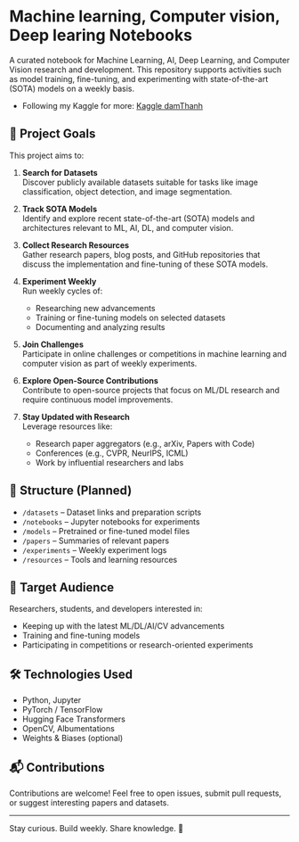 # Machine learning, Computer vision, Deep learing Notebooks

A curated notebook for Machine Learning, AI, Deep Learning, and Computer Vision research and development. This repository supports activities such as model training, fine-tuning, and experimenting with state-of-the-art (SOTA) models on a weekly basis.

- Following my Kaggle for more: [Kaggle damThanh](https://www.kaggle.com/damthanh)

## 🚀 Project Goals

This project aims to:

1. **Search for Datasets**  
   Discover publicly available datasets suitable for tasks like image classification, object detection, and image segmentation.

2. **Track SOTA Models**  
   Identify and explore recent state-of-the-art (SOTA) models and architectures relevant to ML, AI, DL, and computer vision.

3. **Collect Research Resources**  
   Gather research papers, blog posts, and GitHub repositories that discuss the implementation and fine-tuning of these SOTA models.

4. **Experiment Weekly**  
   Run weekly cycles of:
   - Researching new advancements
   - Training or fine-tuning models on selected datasets
   - Documenting and analyzing results

5. **Join Challenges**  
   Participate in online challenges or competitions in machine learning and computer vision as part of weekly experiments.

6. **Explore Open-Source Contributions**  
   Contribute to open-source projects that focus on ML/DL research and require continuous model improvements.

7. **Stay Updated with Research**  
   Leverage resources like:
   - Research paper aggregators (e.g., arXiv, Papers with Code)
   - Conferences (e.g., CVPR, NeurIPS, ICML)
   - Work by influential researchers and labs

## 📁 Structure (Planned)

- `/datasets` – Dataset links and preparation scripts  
- `/notebooks` – Jupyter notebooks for experiments  
- `/models` – Pretrained or fine-tuned model files  
- `/papers` – Summaries of relevant papers  
- `/experiments` – Weekly experiment logs  
- `/resources` – Tools and learning resources  

## 📌 Target Audience

Researchers, students, and developers interested in:
- Keeping up with the latest ML/DL/AI/CV advancements
- Training and fine-tuning models
- Participating in competitions or research-oriented experiments

## 🛠️ Technologies Used

- Python, Jupyter
- PyTorch / TensorFlow
- Hugging Face Transformers
- OpenCV, Albumentations
- Weights & Biases (optional)

## 📬 Contributions

Contributions are welcome! Feel free to open issues, submit pull requests, or suggest interesting papers and datasets.

---

Stay curious. Build weekly. Share knowledge. 🚀
